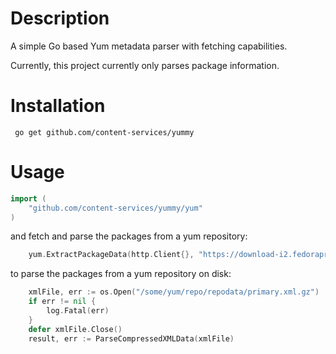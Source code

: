 # Description 

A simple Go based Yum metadata parser with fetching capabilities.

Currently, this project currently only parses package information. 

# Installation

```shell
 go get github.com/content-services/yummy
```

# Usage

```go
import (
	"github.com/content-services/yummy/yum"
)
```
and fetch and parse the packages from a yum repository:

```go
	yum.ExtractPackageData(http.Client{}, "https://download-i2.fedoraproject.org/pub/epel/7/x86_64/")
```

to parse the packages from a yum repository on disk:

```go
	xmlFile, err := os.Open("/some/yum/repo/repodata/primary.xml.gz")
	if err != nil {
		log.Fatal(err)
	}
	defer xmlFile.Close()
	result, err := ParseCompressedXMLData(xmlFile)
```

